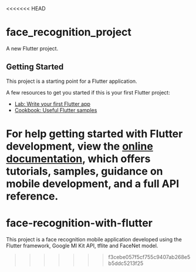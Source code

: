<<<<<<< HEAD
# face_recognition_project

A new Flutter project.

## Getting Started

This project is a starting point for a Flutter application.

A few resources to get you started if this is your first Flutter project:

- [Lab: Write your first Flutter app](https://docs.flutter.dev/get-started/codelab)
- [Cookbook: Useful Flutter samples](https://docs.flutter.dev/cookbook)

For help getting started with Flutter development, view the
[online documentation](https://docs.flutter.dev/), which offers tutorials,
samples, guidance on mobile development, and a full API reference.
=======
# face-recognition-with-flutter
 This project is a face recognition mobile application developed using the Flutter framework, Google Ml Kit API, tflite and FaceNet model.
>>>>>>> f3cebe057f5cf755c9407ab268e5b5ddc5213f25
